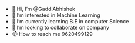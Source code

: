 - 👋 Hi, I’m @GaddiAbhishek
- 👀 I’m interested in Machine Learning
- 🌱 I’m currently learning B.E in computer Science
- 💞️ I’m looking to collaborate on company
- 📫 How to reach me 9620499129

<!---
GaddiAbhishek/GaddiAbhishek is a ✨ special ✨ repository because its `README.md` (this file) appears on your GitHub profile.
You can click the Preview link to take a look at your changes.
--->
